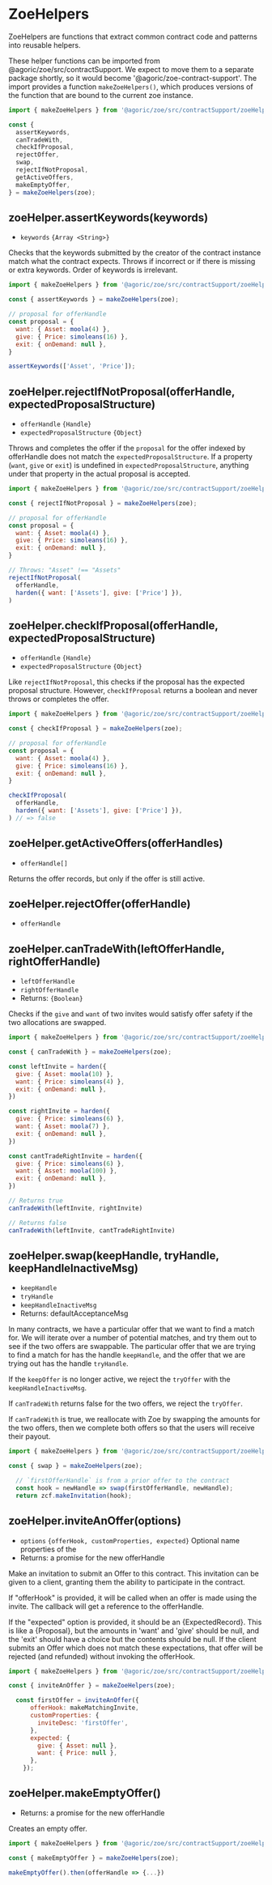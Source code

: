 # ZoeHelpers

ZoeHelpers are functions that extract common contract code and
patterns into reusable helpers.

These helper functions can be imported from @agoric/zoe/src/contractSupport. We
expect to move them to a separate package shortly, so it would become
'@agoric/zoe-contract-support'. The import provides a function `makeZoeHelpers()`,
which produces versions of the function that are bound to the current zoe instance.

```js
import { makeZoeHelpers } from '@agoric/zoe/src/contractSupport/zoeHelpers';

const {
  assertKeywords,
  canTradeWith,
  checkIfProposal,
  rejectOffer,
  swap,
  rejectIfNotProposal,
  getActiveOffers,
  makeEmptyOffer,
} = makeZoeHelpers(zoe);
```

## zoeHelper.assertKeywords(keywords)
- `keywords` `{Array <String>}`

Checks that the keywords submitted by the creator of the contract
instance match what the contract expects. Throws if incorrect or if there is
missing or extra keywords. Order of keywords is irrelevant.

```js
import { makeZoeHelpers } from '@agoric/zoe/src/contractSupport/zoeHelpers';

const { assertKeywords } = makeZoeHelpers(zoe);

// proposal for offerHandle
const proposal = {
  want: { Asset: moola(4) },
  give: { Price: simoleans(16) },
  exit: { onDemand: null },
}

assertKeywords(['Asset', 'Price']);
```

## zoeHelper.rejectIfNotProposal(offerHandle, expectedProposalStructure)
- `offerHandle` `{Handle}`
- `expectedProposalStructure` `{Object}`

Throws and completes the offer if the `proposal` for the offer indexed by offerHandle does
not match the `expectedProposalStructure`. If a property (`want`,
`give` or `exit`) is undefined in
`expectedProposalStructure`, anything under that property in the
actual proposal is accepted.

```js
import { makeZoeHelpers } from '@agoric/zoe/src/contractSupport/zoeHelpers';

const { rejectIfNotProposal } = makeZoeHelpers(zoe);

// proposal for offerHandle
const proposal = {
  want: { Asset: moola(4) },
  give: { Price: simoleans(16) },
  exit: { onDemand: null },
}

// Throws: "Asset" !== "Assets"
rejectIfNotProposal(
  offerHandle,
  harden({ want: ['Assets'], give: ['Price'] }),
)
```

## zoeHelper.checkIfProposal(offerHandle, expectedProposalStructure)
- `offerHandle` `{Handle}`
- `expectedProposalStructure` `{Object}`

Like `rejectIfNotProposal`, this checks if the proposal has the
expected proposal structure. However, `checkIfProposal` returns a
boolean and never throws or completes the offer. 

```js
import { makeZoeHelpers } from '@agoric/zoe/src/contractSupport/zoeHelpers';

const { checkIfProposal } = makeZoeHelpers(zoe);

// proposal for offerHandle
const proposal = {
  want: { Asset: moola(4) },
  give: { Price: simoleans(16) },
  exit: { onDemand: null },
}

checkIfProposal(
  offerHandle,
  harden({ want: ['Assets'], give: ['Price'] }),
) // => false
```
## zoeHelper.getActiveOffers(offerHandles)
- `offerHandle[]`

Returns the offer records, but only if the offer is still active.

## zoeHelper.rejectOffer(offerHandle)
- `offerHandle`


## zoeHelper.canTradeWith(leftOfferHandle, rightOfferHandle)
- `leftOfferHandle`
- `rightOfferHandle`
- Returns: `{Boolean}`

Checks if the `give` and `want` of two invites would satisfy offer
safety if the two allocations are swapped.

```js
import { makeZoeHelpers } from '@agoric/zoe/src/contractSupport/zoeHelpers';

const { canTradeWith } = makeZoeHelpers(zoe);

const leftInvite = harden({
  give: { Asset: moola(10) },
  want: { Price: simoleans(4) },
  exit: { onDemand: null },
})

const rightInvite = harden({
  give: { Price: simoleans(6) },
  want: { Asset: moola(7) },
  exit: { onDemand: null },
})

const cantTradeRightInvite = harden({
  give: { Price: simoleans(6) },
  want: { Asset: moola(100) },
  exit: { onDemand: null },
})

// Returns true
canTradeWith(leftInvite, rightInvite)

// Returns false
canTradeWith(leftInvite, cantTradeRightInvite)
```

## zoeHelper.swap(keepHandle, tryHandle, keepHandleInactiveMsg)
- `keepHandle`
- `tryHandle`
- `keepHandleInactiveMsg`
- Returns: defaultAcceptanceMsg

In many contracts, we have a particular offer that we want to find a
match for. We will iterate over a number of potential matches, and try
them out to see if the two offers are swappable. The particular offer
that we are trying to find a match for has the handle `keepHandle`,
and the offer that we are trying out has the handle `tryHandle`. 

If the `keepOffer` is no longer active, we reject the `tryOffer` with
the `keepHandleInactiveMsg`. 

If `canTradeWith` returns false for the two offers, we reject the
`tryOffer`.

If `canTradeWith` is true, we reallocate with Zoe by swapping the
amounts for the two offers, then we complete both offers so that the
users will receive their payout.

```js
import { makeZoeHelpers } from '@agoric/zoe/src/contractSupport/zoeHelpers';

const { swap } = makeZoeHelpers(zoe);

  // `firstOfferHandle` is from a prior offer to the contract
  const hook = newHandle => swap(firstOfferHandle, newHandle);
  return zcf.makeInvitation(hook);
```

## zoeHelper.inviteAnOffer(options)
- `options` `{offerHook, customProperties, expected}` Optional name 
  properties of the 
- Returns: a promise for the new offerHandle

Make an invitation to submit an Offer to this contract. This
invitation can be given to a client, granting them the ability to
participate in the contract.

If "offerHook" is provided, it will be called when an offer is made 
using the invite. The callback will get a reference to the offerHandle.

If the "expected" option is provided, it should be an {ExpectedRecord}.
This is like a {Proposal}, but the amounts in 'want' and 'give' should be null,
and the 'exit' should have a choice but the contents should be null.
If the client submits an Offer which does not match these expectations,
that offer will be rejected (and refunded) without invoking the offerHook.

```js
import { makeZoeHelpers } from '@agoric/zoe/src/contractSupport/zoeHelpers';

const { inviteAnOffer } = makeZoeHelpers(zoe);

  const firstOffer = inviteAnOffer({
      offerHook: makeMatchingInvite,
      customProperties: {
        inviteDesc: 'firstOffer',
      },
      expected: {
        give: { Asset: null },
        want: { Price: null },
      },
    });
```

## zoeHelper.makeEmptyOffer()
- Returns: a promise for the new offerHandle

Creates an empty offer.

```js
import { makeZoeHelpers } from '@agoric/zoe/src/contractSupport/zoeHelpers';

const { makeEmptyOffer } = makeZoeHelpers(zoe);

makeEmptyOffer().then(offerHandle => {...})
```
